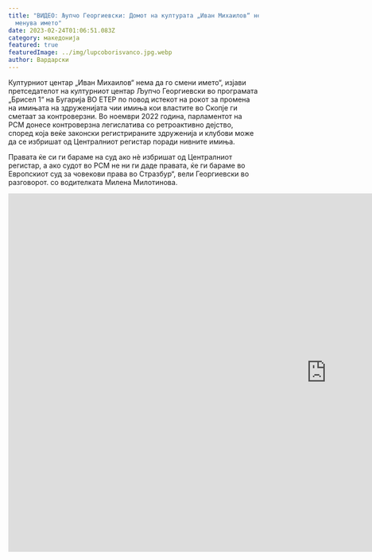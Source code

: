 ```yaml
---
title: "ВИДЕО: Љупчо Георгиевски: Домот на културата „Иван Михаилов“ нема да го
  менува името"
date: 2023-02-24T01:06:51.083Z
category: македонија
featured: true
featuredImage: ../img/lupcoborisvanco.jpg.webp
author: Вардарски
---
```


Културниот центар „Иван Михаилов“ нема да го смени името“, изјави претседателот на културниот центар Љупчо Георгиевски во програмата „Брисел 1“ на Бугарија ВО ЕТЕР по повод истекот на рокот за промена на имињата на здруженијата чии имиња кои властите во Скопје ги сметаат за контроверзни. Во ноември 2022 година, парламентот на РСМ донесе контроверзна легислатива со ретроактивно дејство, според која веќе законски регистрираните здруженија и клубови може да се избришат од Централниот регистар поради нивните имиња.

Правата ќе си ги бараме на суд ако нè избришат од Централниот регистар, а ако судот во РСМ не ни ги даде правата, ќе ги бараме во Европскиот суд за човекови права во Стразбур“, вели Георгиевски во разговорот. со водителката Милена Милотинова.

<iframe width="1280" height="722" src="https://www.youtube.com/embed/tsxCDja0n8I" title="Любчо Георгиевски: Културният център &quot;Иван Михайлов&quot; няма да промени името си" frameborder="0" allow="accelerometer; autoplay; clipboard-write; encrypted-media; gyroscope; picture-in-picture; web-share" allowfullscreen></iframe>
